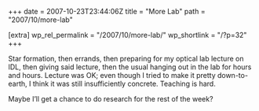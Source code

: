 +++
date = 2007-10-23T23:44:06Z
title = "More Lab"
path = "2007/10/more-lab"

[extra]
wp_rel_permalink = "/2007/10/more-lab/"
wp_shortlink = "/?p=32"
+++

Star formation, then errands, then preparing for my optical lab lecture on
IDL, then giving said lecture, then the usual hanging out in the lab for hours
and hours. Lecture was OK; even though I tried to make it pretty down-to-
earth, I think it was still insufficiently concrete. Teaching is hard.

Maybe I’ll get a chance to do research for the rest of the week?
